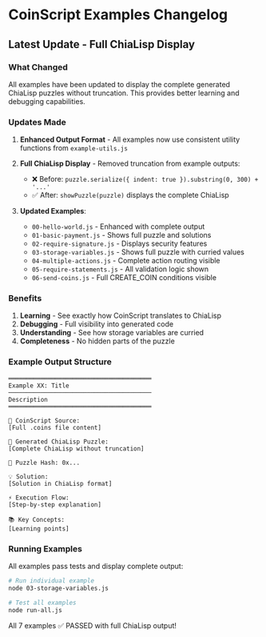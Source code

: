 # CoinScript Examples Changelog

## Latest Update - Full ChiaLisp Display

### What Changed

All examples have been updated to display the complete generated ChiaLisp puzzles without truncation. This provides better learning and debugging capabilities.

### Updates Made

1. **Enhanced Output Format** - All examples now use consistent utility functions from `example-utils.js`

2. **Full ChiaLisp Display** - Removed truncation from example outputs:
   - ❌ Before: `puzzle.serialize({ indent: true }).substring(0, 300) + '...'`
   - ✅ After: `showPuzzle(puzzle)` displays the complete ChiaLisp

3. **Updated Examples**:
   - `00-hello-world.js` - Enhanced with complete output
   - `01-basic-payment.js` - Shows full puzzle and solutions
   - `02-require-signature.js` - Displays security features
   - `03-storage-variables.js` - Shows full puzzle with curried values
   - `04-multiple-actions.js` - Complete action routing visible
   - `05-require-statements.js` - All validation logic shown
   - `06-send-coins.js` - Full CREATE_COIN conditions visible

### Benefits

1. **Learning** - See exactly how CoinScript translates to ChiaLisp
2. **Debugging** - Full visibility into generated code
3. **Understanding** - See how storage variables are curried
4. **Completeness** - No hidden parts of the puzzle

### Example Output Structure

```
════════════════════════════════════════
Example XX: Title
────────────────────────────────────────
Description
════════════════════════════════════════

📄 CoinScript Source:
[Full .coins file content]

🧩 Generated ChiaLisp Puzzle:
[Complete ChiaLisp without truncation]

📍 Puzzle Hash: 0x...

💡 Solution:
[Solution in ChiaLisp format]

⚡ Execution Flow:
[Step-by-step explanation]

📚 Key Concepts:
[Learning points]
```

### Running Examples

All examples pass tests and display complete output:

```bash
# Run individual example
node 03-storage-variables.js

# Test all examples
node run-all.js
```

All 7 examples ✅ PASSED with full ChiaLisp output! 